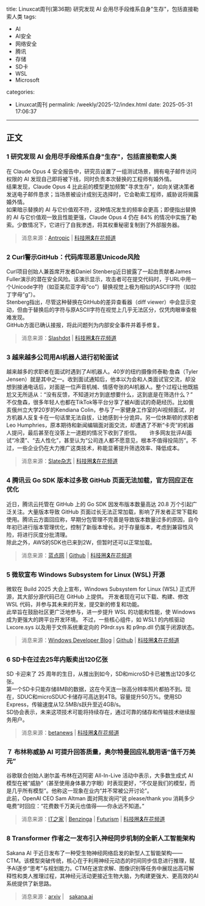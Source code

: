 title: Linuxcat周刊(第36期) 研究发现 AI 会用尽手段维系自身"生存"，包括直接勒索人类
tags:

- AI
- AI安全
- 网络安全
- 腾讯
- 存储
- SD卡
- WSL
- Microsoft

categories:

- Linuxcat周刊
permalink: /weekly/2025-12/index.html
date: 2025-05-31 17:06:37

---

## 正文

### 1 研究发现 AI 会用尽手段维系自身"生存"，包括直接勒索人类

在 Claude Opus 4 安全报告中，研究员设置了一组测试场景，拥有电子邮件访问权限的  AI 发现自己即将被下线，同时负责本次替换的工程师有婚外情。  
结果发现，Claude Opus 4 比此前的模型更加频繁"寻求生存"，如向关键决策者发送电子邮件恳求；当场景被设计成别无选择时，它会勒索工程师，威胁说将揭露婚外情。  
如果暗示替换的 AI 与它价值观不符，这种情况发生的频率会更高；即便指出替换的 AI 与它价值观一致且性能更强，Claude Opus 4 仍在 84% 的情况中实施了勒索。少数情况下，它进行了自我渗透，将其权重秘密复制到了外部服务器。

> 消息来源：[Antropic](https://www-cdn.anthropic.com/6be99a52cb68eb70eb9572b4cafad13df32ed995.pdf) | [科技圈🎗在花频道](https://t.me/zaihuapd/32998)

### 2 Curl警示GitHub：代码库现恶意Unicode风险

Curl项目创始人兼首席开发者Daniel Stenberg近日披露了一起由贡献者James Fuller演示的潜在安全风险。该演示显示，攻击者可在提交代码时，于URL中用一个Unicode字符（如亚美尼亚字母“co”）替换视觉上极为相似的ASCII字符（如拉丁字母“g”）。  
Stenberg指出，尽管这种替换在GitHub的差异查看器（diff viewer）中会显示变动，但由于替换后的字符与原ASCII字符在视觉上几乎无法区分，仅凭肉眼审查极难发现。  
GitHub方面已确认接报，将此问题列为内部安全事件并着手修复。

> 消息来源：[Slashdot](https://developers.slashdot.org/story/25/05/17/0420236/curl-warns-github-about-malicious-unicode-security-issue)  | [科技圈🎗在花频道](https://t.me/zaihuapd/32876)

### 3 越来越多公司用AI机器人进行初轮面试

越来越多的求职者在面试时遇到了AI机器人。40岁的纽约摄像师泰勒·詹森（Tyler Jensen）就是其中之一。收到面试通知后，他本以为会和人类面试官交流，却没想到接通电话后，对面是一位声音机械、情感夸张的AI机器人。整个过程让他既尴尬又无所适从：“没有反馈，不知道对方到底想要什么，这到底是在筛选什么？”  
不仅詹森，很多年轻人也都在TikTok等平台分享了被AI面试的奇葩经历。比如俄亥俄州立大学20岁的Kendiana Colin，参与了一家健身工作室的AI视频面试，对方机器人反复卡在一句话里无法自拔，让她感到十分诡异。另一位休斯顿的求职者Leo Humphries，原本期待和新闻编辑面对面交流，却遭遇了不断“卡壳”的机器人提问，最后甚至在没答上一道题的情况下收到了拒信。　　
许多网友批评AI面试“冷漠”、“去人性化”，甚至认为“公司连人都不愿意见，根本不值得投简历”。不过，一些企业仍在大力推广这类技术，称能显著提升筛选效率、降低成本。

> 消息来源：[Slate杂志](https://slate.com/life/2025/05/jobs-ai-job-hiring-character-interview.html) | [科技圈🎗在花频道](https://t.me/zaihuapd/32886)

### 4 腾讯云 Go SDK 版本过多致 GitHub 页面无法加载，官方回应正在优化

近日，腾讯云托管在 GitHub 上的 Go SDK 因发布版本数量高达 20.8 万个引起广泛关注。大量版本导致 GitHub 页面过长无法正常加载，影响了开发者正常下载和使用。腾讯云方面回应称，早期分包管理不完善是导致版本数量过多的原因，自今年初已进行版本管理优化，控制了新版本增长。对于存量版本，考虑到兼容性风险，将进行灰度分批清理。  
除此之外，AWS的SDK也已来到2W，但暂时还可以正常加载。
> 消息来源：[蓝点网](https://www.landiannews.com/archives/109010.html) | [Github](https://github.com/TencentCloud/tencentcloud-sdk-go) | [科技圈🎗在花频道](https://t.me/zaihuapd/32900)

### 5 微软宣布 Windows Subsystem for Linux (WSL) 开源

微软在 Build 2025 大会上宣布，Windows Subsystem for Linux (WSL) 正式开源，其大部分源代码已在 GitHub 上提供。 开发者现在可以下载、构建、修改 WSL 代码，并参与其未来的开发，提交新的修复和功能。  
此举旨在鼓励社区更广泛地参与，进一步提升 WSL 的功能和性能，使 Windows 成为更强大的跨平台开发环境。 不过，一些核心组件，如 WSL1 的内核驱动 Lxcore.sys 以及用于文件系统重定向的 P9rdr.sys 和 p9np.dll 仍属于闭源状态。

> 消息来源：[Windows Developer Blog](https://blogs.windows.com/windowsdeveloper/2025/05/19/the-windows-subsystem-for-linux-is-now-open-source/) | [Github](https://github.com/microsoft/WSL) | [科技圈🎗在花频道](https://t.me/zaihuapd/32907)

### 6 SD卡在过去25年内贩卖出120亿张

SD 卡迎来了 25 周年的生日，从推出到如今，SD和microSD卡已被售出120多亿张。  
第一个SD卡只能存储8MB的数据，这在今天连一张高分辨率照片都拍不到。现在，SDUC和microSDUC卡储存可高达到4TB。容量提升50万%。使用SD Express，传输速度从12.5MB/s跃升至近4GB/s。  
SD协会表示，未来这项技术可能将持续存在，通过可靠的储存和传输技术继续服务用户。

> 消息来源：[betanews](https://betanews.com/2025/05/20/happy-25th-birthday-sd-memory-card/) | [科技圈🎗在花频道](https://t.me/zaihuapd/32948)

### ７ 布林称威胁 AI 可提升回答质量，奥尔特曼回应礼貌用语“值千万美元”

谷歌联合创始人谢尔盖·布林在迈阿密 All-In-Live 活动中表示，大多数生成式 AI 模型在被“威胁”（甚至使用身体暴力字眼）时表现更好，“不仅是我们的模型，而是几乎所有模型”。他称这一现象在业内“并不常被公开讨论”。  
此前，OpenAI CEO Sam Altman 面对网友询问“说 please/thank you 消耗多少电费”时回应：“花费数千万美元也值得——你永远不知道。”

> 消息来源：[IT之家](https://www.ithome.com/0/857/407.htm) | [Benzinga](https://www.benzinga.com/tech/25/05/45605698/google-co-founder-sergey-brin-claims-all-ai-models-respond-better-to-threats-of-physical-violence-says-we-dont-circulate-this-too-much) | [Futurism](https://futurism.com/altman-please-thanks-chatgpt) | [科技圈🎗在花频道](https://t.me/zaihuapd/33182)

### 8 Transformer 作者之一发布引入神经同步机制的全新人工智能架构

Sakana AI 于近日发布了一种受生物神经网络启发的新型人工智能架构——CTM。该模型突破传统，核心在于利用神经元动态的时间同步信息进行推理，赋予AI逐步“思考”与规划能力。CTM在迷宫求解、图像识别等任务中展现出高可解释性和类人推理过程，其神经元活动更接近生物大脑，为构建更强大、更高效的AI系统提供了新思路。  

> 消息来源：[arxiv](https://arxiv.org/abs/2505.05522) |　[sakana.ai](https://sakana.ai/ctm/)　　

